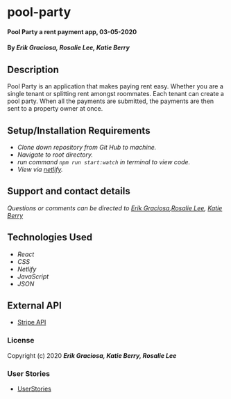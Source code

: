 # pool-party



#### Pool Party a rent payment app, 03-05-2020

#### By _**Erik Graciosa, Rosalie Lee, Katie Berry**_

## Description

Pool Party is an application that makes paying rent easy. Whether you are a single tenant or splitting rent amongst roommates. Each tenant can create a pool party. When all the payments are submitted, the payments are then sent to a property owner at once. 

## Setup/Installation Requirements

* _Clone down repository from Git Hub to machine._
* _Navigate to root directory._
* _run command `npm run start:watch` in terminal to view code._
* _View via [netlify](relaxed-jepsen-5587ce.netlify.app/)._

## Support and contact details

_Questions or comments can be directed to [Erik Graciosa](erikgraciosa@gmail.com),[Rosalie Lee](rosalie337@gmail.com), [Katie Berry](katieberrym@gmail.com)_

## Technologies Used

* _React_
* _CSS_
* _Netlify_
* _JavaScript_
* _JSON_

## External API

* [Stripe API](https://stripe.com/docs/api)

### License

Copyright (c) 2020 **_Erik Graciosa, Katie Berry, Rosalie Lee_**

### User Stories
* [UserStories](https://miro.com/app/board/o9J_lRqbG3Y=/)
